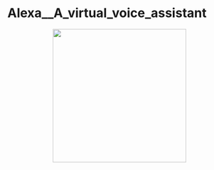 # Alexa__A_virtual_voice_assistant

<p align="center">
  <img src="https://encrypted-tbn0.gstatic.com/images?q=tbn:ANd9GcSXlnLYjOaIzgKaoRirNlZYWuevt5WyeRiCJw&usqp=CAU" width="300" height="300" />
 <p align ="right" This a voice assistant project in Python that takes voice commands , detects them , and perform various tasks like playing songs on youtube , answering various questions etc.  Python text to speech converter and Speech Recognition Technology has been used in it.
  </p> </p>
